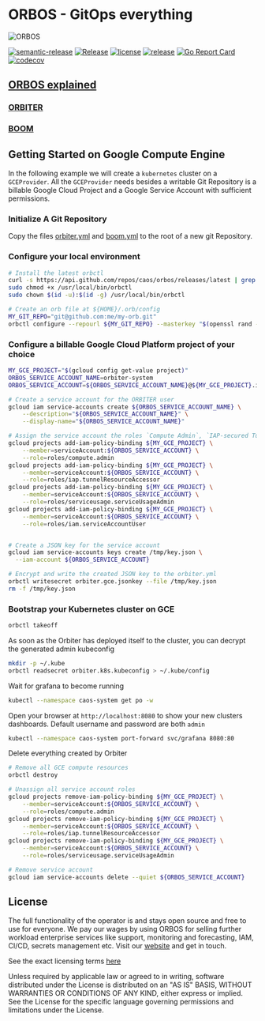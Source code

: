 # ORBOS - GitOps everything

![ORBOS](./docs/img/orbos-logo-oneline-lightdesign@2x.png)

[![semantic-release](https://img.shields.io/badge/%20%20%F0%9F%93%A6%F0%9F%9A%80-semantic--release-e10079.svg)](https://github.com/semantic-release/semantic-release)
[![Release](https://github.com/caos/orbos/workflows/Release/badge.svg)](https://github.com/caos/orbos/actions)
[![license](https://badgen.net/github/license/caos/orbos/)](https://github.com/caos/orbos/blob/master/LICENSE)
[![release](https://badgen.net/github/release/caos/orbos/stable)](https://github.com/caos/orbos/releases)
[![Go Report Card](https://goreportcard.com/badge/github.com/caos/orbos)](https://goreportcard.com/report/github.com/caos/orbos)
[![codecov](https://codecov.io/gh/caos/orbos/branch/master/graph/badge.svg)](https://codecov.io/gh/caos/orbos)

## [ORBOS explained](docs/explained.md)

### [ORBITER](docs/orbiter/orbiter.md)

### [BOOM](docs/boom/boom.md)

## Getting Started on Google Compute Engine

In the following example we will create a `kubernetes` cluster on a `GCEProvider`. All the `GCEProvider` needs besides a writable Git Repository is a billable Google Cloud Project and a Google Service Account with sufficient permissions.

### Initialize A Git Repository

Copy the files [orbiter.yml](examples/orbiter/gce/orbiter.yml) and [boom.yml](examples/boom/boom.yml) to the root of a new git Repository.

### Configure your local environment

```bash
# Install the latest orbctl
curl -s https://api.github.com/repos/caos/orbos/releases/latest | grep "browser_download_url.*orbctl-$(uname)-$(uname -m)" | cut -d '"' -f 4 | sudo wget -i - -O /usr/local/bin/orbctl
sudo chmod +x /usr/local/bin/orbctl
sudo chown $(id -u):$(id -g) /usr/local/bin/orbctl

# Create an orb file at ${HOME}/.orb/config
MY_GIT_REPO="git@github.com:me/my-orb.git"
orbctl configure --repourl ${MY_GIT_REPO} --masterkey "$(openssl rand -base64 21)"
```

### Configure a billable Google Cloud Platform project of your choice

```bash
MY_GCE_PROJECT="$(gcloud config get-value project)"
ORBOS_SERVICE_ACCOUNT_NAME=orbiter-system
ORBOS_SERVICE_ACCOUNT=${ORBOS_SERVICE_ACCOUNT_NAME}@${MY_GCE_PROJECT}.iam.gserviceaccount.com

# Create a service account for the ORBITER user
gcloud iam service-accounts create ${ORBOS_SERVICE_ACCOUNT_NAME} \
    --description="${ORBOS_SERVICE_ACCOUNT_NAME}" \
    --display-name="${ORBOS_SERVICE_ACCOUNT_NAME}"

# Assign the service account the roles `Compute Admin`, `IAP-secured Tunnel User` and `Service Usage Admin`
gcloud projects add-iam-policy-binding ${MY_GCE_PROJECT} \
    --member=serviceAccount:${ORBOS_SERVICE_ACCOUNT} \
    --role=roles/compute.admin
gcloud projects add-iam-policy-binding ${MY_GCE_PROJECT} \
    --member=serviceAccount:${ORBOS_SERVICE_ACCOUNT} \
    --role=roles/iap.tunnelResourceAccessor
gcloud projects add-iam-policy-binding ${MY_GCE_PROJECT} \
    --member=serviceAccount:${ORBOS_SERVICE_ACCOUNT} \
    --role=roles/serviceusage.serviceUsageAdmin
gcloud projects add-iam-policy-binding ${MY_GCE_PROJECT} \
    --member=serviceAccount:${ORBOS_SERVICE_ACCOUNT} \
    --role=roles/iam.serviceAccountUser


# Create a JSON key for the service account
gcloud iam service-accounts keys create /tmp/key.json \
  --iam-account ${ORBOS_SERVICE_ACCOUNT}

# Encrypt and write the created JSON key to the orbiter.yml
orbctl writesecret orbiter.gce.jsonkey --file /tmp/key.json
rm -f /tmp/key.json
```

### Bootstrap your Kubernetes cluster on GCE

```bash
orbctl takeoff
```

As soon as the Orbiter has deployed itself to the cluster, you can decrypt the generated admin kubeconfig

```bash
mkdir -p ~/.kube
orbctl readsecret orbiter.k8s.kubeconfig > ~/.kube/config
```

Wait for grafana to become running

```bash
kubectl --namespace caos-system get po -w
```

Open your browser at `http://localhost:8080` to show your new clusters dashboards. Default username and password are both `admin`

```bash
kubectl --namespace caos-system port-forward svc/grafana 8080:80
```

Delete everything created by Orbiter

```bash
# Remove all GCE compute resources
orbctl destroy

# Unassign all service account roles
gcloud projects remove-iam-policy-binding ${MY_GCE_PROJECT} \
    --member=serviceAccount:${ORBOS_SERVICE_ACCOUNT} \
    --role=roles/compute.admin
gcloud projects remove-iam-policy-binding ${MY_GCE_PROJECT} \
    --member=serviceAccount:${ORBOS_SERVICE_ACCOUNT} \
    --role=roles/iap.tunnelResourceAccessor
gcloud projects remove-iam-policy-binding ${MY_GCE_PROJECT} \
    --member=serviceAccount:${ORBOS_SERVICE_ACCOUNT} \
    --role=roles/serviceusage.serviceUsageAdmin

# Remove service account
gcloud iam service-accounts delete --quiet ${ORBOS_SERVICE_ACCOUNT}
```


## License

The full functionality of the operator is and stays open source and free to use for everyone. We pay our wages by using ORBOS for selling further workload enterprise services like support, monitoring and forecasting, IAM, CI/CD, secrets management etc. Visit our [website](https://caos.ch) and get in touch.

See the exact licensing terms [here](./LICENSE)

Unless required by applicable law or agreed to in writing, software distributed under the License is distributed on an "AS IS" BASIS, WITHOUT WARRANTIES OR CONDITIONS OF ANY KIND, either express or implied. See the License for the specific language governing permissions and limitations under the License.
